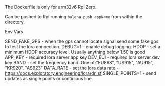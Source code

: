 The Dockerfile is only for arm32v6 Rpi Zero.

Can be pushed to Rpi running `balena push appName` from within the directory.

Env Vars

SEND_FAKE_GPS - when the gps cannot locate signal send some fake gps to test the lora connection.
DEBUG=1 - enable debug logging.
HDOP - set a minimum HDOP accuracy level. Usually anything below 1.50 is good
APP_KEY - required lora server app key
DEV_EUI - required lora server dev key
BAND - set the frequency band. One of:"EU868", "US915", "AU915", "KR920", "AS923"
DATA_RATE - set the lora data rate - https://docs.exploratory.engineering/lora/dr_sf
SINGLE_POINTS=1 - send updates as single points or continious line.
